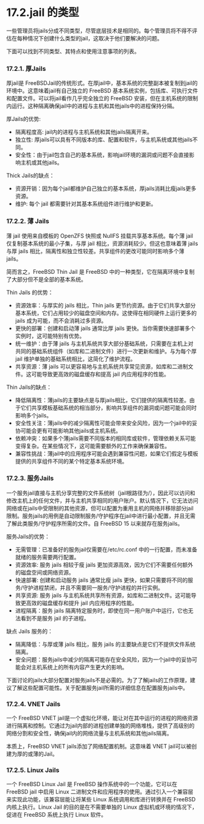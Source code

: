 # 17.2.jail 的类型

一些管理员将jails分成不同类型，尽管底层技术是相同的。每个管理员将不得不评估在每种情况下创建什么类型的jail，这取决于他们要解决的问题。

下面可以找到不同类型、其特点和使用注意事项的列表。

### 17.2.1. 厚Jails

厚jail是 FreeBSDJail的传统形式。在厚jail中，基本系统的完整副本被复制到jail的环境中。这意味着jail有自己独立的 FreeBSD 基本系统实例，包括库、可执行文件和配置文件。可以将jail看作几乎完全独立的 FreeBSD 安装，但在主机系统的限制内运行。这种隔离确保jail中的进程与主机和其他jails中的进程保持分隔。

厚Jails的优势:

* 隔离程度高: jail内的进程与主机系统和其他jails隔离开来。
* 独立性: 厚jails可以具有不同版本的库、配置和软件，与主机系统或其他jails不同。
* 安全性：由于jail包含自己的基本系统，影响jail环境的漏洞或问题不会直接影响主机或其他jails。

Thick Jails的缺点：

* 资源开销：因为每个jail都维护自己独立的基本系统，厚jails消耗比瘦jails更多资源。
* 维护: 每个 jail 都需要针对其基本系统组件进行维护和更新。

### 17.2.2. 薄 Jails

薄 jail 使用来自模板的 OpenZFS 快照或 NullFS 挂载共享基本系统。每个薄 jail 仅复制基本系统的最小子集，与厚 jail 相比，资源消耗较少。但这也意味着薄 jails 与厚 jails 相比，隔离性和独立性较差。共享组件的更改可能同时影响多个薄 jails。

简而言之，FreeBSD Thin Jail 是 FreeBSD 中的一种类型，它在隔离环境中复制了大部分但不是全部的基本系统。

Thin Jails 的优势：

* 资源效率：与厚实的 jails 相比，Thin jails 更节约资源。由于它们共享大部分基本系统，它们占用较少的磁盘空间和内存。这使得在相同硬件上运行更多的 jails 成为可能，而不会消耗过多资源。
* 更快的部署：创建和启动薄 jails 通常比厚 jails 更快。当你需要快速部署多个实例时，这可能特别有优势。
* 统一维护：由于薄 jails 与主机系统共享大部分基础系统，只需要在主机上对共同的基础系统组件（如库和二进制文件）进行一次更新和维护。与为每个厚 jail 维护单独的基础系统相比，这简化了维护流程。
* 共享资源：薄 jails 可以更容易地与主机系统共享常见资源，如库和二进制文件。这可能导致更高效的磁盘缓存和提高 jail 内应用程序的性能。

Thin Jails的缺点：

* 降低隔离性：薄jails的主要缺点是与厚jails相比，它们提供的隔离性较差。由于它们共享模板基础系统的相当部分，影响共享组件的漏洞或问题可能会同时影响多个jails。
* 安全性关注：薄jails中的减少隔离性可能会带来安全风险，因为一个jail中的妥协可能会更有可能影响其他jails或主机系统。
* 依赖冲突：如果多个薄jails需要不同版本的相同库或软件，管理依赖关系可能变得复杂。在某些情况下，这可能需要额外的工作来确保兼容性。
* 兼容性挑战：薄jail中的应用程序可能会遇到兼容性问题，如果它们假定与模板提供的共享组件不同的某个特定基本系统环境。

### 17.2.3. 服务Jails

一个服务jail直接与主机分享完整的文件系统树（jail根路径为/），因此可以访问和修改主机上的任何文件，并与主机共享相同的用户账户。默认情况下，它无法访问网络或在jails中受限制的其他资源，但可以配置为重用主机的网络并移除部分jail限制。服务jails的用例是自动限制服务/守护程序在jail中进行最小配置，并且无需了解此类服务/守护程序所需的文件。自 FreeBSD 15 以来就存在服务jails。

服务Jails的优势：

* 无需管理：已准备好的服务jail仅需要在/etc/rc.conf 中的一行配置，而未准备就绪的服务需要两行配置。
* 资源效率: 服务 jails 相较于瘦 jails 更加资源高效，因为它们不需要任何额外的磁盘空间或网络资源。
* 快速部署: 创建和启动服务 jails 通常比瘦 jails 更快，如果只需要将不同的服务/守护进程禁闭，并且不需要同一服务/守护进程的并行实例。
* 共享资源: 服务 jails 与主机系统共享所有资源，如库和二进制文件。这可能导致更高效的磁盘缓存和提升 jail 内应用程序的性能。
* 进程隔离：服务 jails 隔离特定服务时，即使在同一用户账户中运行，它也无法看到不是服务 jail 的子进程。

缺点 Jails 服务的：

* 隔离降低：与厚或薄 jails 相比，服务 jails 的主要缺点是它们不提供文件系统隔离。
* 安全问题：服务jails中减少的隔离可能存在安全风险，因为一个jail中的妥协可能会对主机系统上的所有内容产生更大的影响。

下面讨论的jails大部分配置对服务jails不是必需的。为了了解jails的工作原理，建议了解这些配置可能性。关于配置服务jail所需的详细信息在配置服务jails中。

### 17.2.4. VNET Jails

一个 FreeBSD VNET jail是一个虚拟化环境，能让对在其中运行的进程的网络资源进行隔离和控制。它通过为jail内部的进程创建单独的网络堆栈，提供了高级别的网络分割和安全性，确保jail内的网络流量与主机系统和其他jails隔离。

本质上，FreeBSD VNET jails添加了网络配置机制。这意味着 VNET jail可以被创建为厚的或薄的Jail。

### 17.2.5. Linux Jails

一个 FreeBSD Linux Jail 是 FreeBSD 操作系统中的一个功能，它可以在 FreeBSD jail 中启用 Linux 二进制文件和应用程序的使用。通过引入一个兼容层来实现此功能，该兼容层能让将某些 Linux 系统调用和库进行转换并在 FreeBSD 内核上执行。Linux Jail 的目的是在不需要单独的 Linux 虚拟机或环境的情况下，促进在 FreeBSD 系统上执行 Linux 软件。

